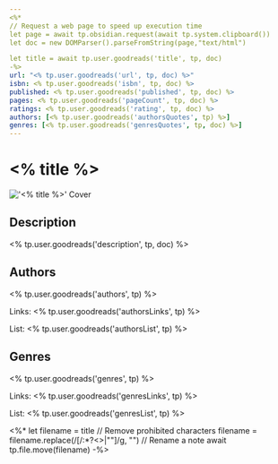 ```yaml
---
<%*
// Request a web page to speed up execution time
let page = await tp.obsidian.request(await tp.system.clipboard())
let doc = new DOMParser().parseFromString(page,"text/html")

let title = await tp.user.goodreads('title', tp, doc)
-%>
url: "<% tp.user.goodreads('url', tp, doc) %>"
isbn: <% tp.user.goodreads('isbn', tp, doc) %>
published: <% tp.user.goodreads('published', tp, doc) %>
pages: <% tp.user.goodreads('pageCount', tp, doc) %>
ratings: <% tp.user.goodreads('rating', tp, doc) %>
authors: [<% tp.user.goodreads('authorsQuotes', tp) %>]
genres: [<% tp.user.goodreads('genresQuotes', tp, doc) %>]
---
```


# <% title %>

!['<% title %>' Cover](<% tp.user.goodreads('cover', tp, doc) %>)

## Description

<% tp.user.goodreads('description', tp, doc) %>

## Authors

<% tp.user.goodreads('authors', tp) %>

Links: <% tp.user.goodreads('authorsLinks', tp) %>

List:
<% tp.user.goodreads('authorsList', tp) %>

## Genres

<% tp.user.goodreads('genres', tp) %>

Links: <% tp.user.goodreads('genresLinks', tp) %>

List:
<% tp.user.goodreads('genresList', tp) %>

<%* 
let filename = title
// Remove prohibited characters
filename = filename.replace(/[/\:*?<>|""]/g, "")
// Rename a note
await tp.file.move(filename)
-%>
